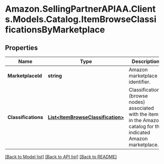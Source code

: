 # Amazon.SellingPartnerAPIAA.Clients.Models.Catalog.ItemBrowseClassificationsByMarketplace
## Properties

Name | Type | Description | Notes
------------ | ------------- | ------------- | -------------
**MarketplaceId** | **string** | Amazon marketplace identifier. | 
**Classifications** | [**List&lt;ItemBrowseClassification&gt;**](ItemBrowseClassification.md) | Classifications (browse nodes) associated with the item in the Amazon catalog for the indicated Amazon marketplace. | [optional] 

[[Back to Model list]](../README.md#documentation-for-models) [[Back to API list]](../README.md#documentation-for-api-endpoints) [[Back to README]](../README.md)

